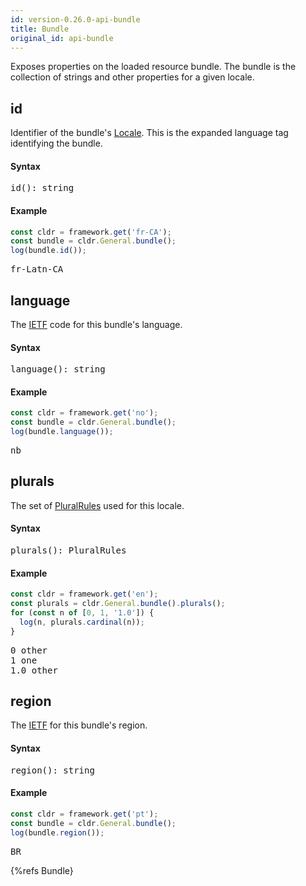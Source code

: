 ```yaml
---
id: version-0.26.0-api-bundle
title: Bundle
original_id: api-bundle
---
```


Exposes properties on the loaded resource bundle. The bundle is the collection of strings and other properties for a given locale.

## id

Identifier of the bundle's [Locale](api-locale.html). This is the expanded language tag identifying the bundle.

#### Syntax
<pre class="syntax">
id(): string
</pre>

#### Example

```typescript
const cldr = framework.get('fr-CA');
const bundle = cldr.General.bundle();
log(bundle.id());
```
<pre class="output">
fr-Latn-CA
</pre>



## language

The [IETF](https://en.wikipedia.org/wiki/IETF_language_tag) code for this bundle's language.

#### Syntax

<pre class="syntax">
language(): string
</pre>

#### Example

```typescript
const cldr = framework.get('no');
const bundle = cldr.General.bundle();
log(bundle.language());
```
<pre class="output">
nb
</pre>


## plurals

The set of [PluralRules](api-pluralrules) used for this locale.


#### Syntax

<pre class="syntax">
plurals(): PluralRules
</pre>

#### Example

```typescript
const cldr = framework.get('en');
const plurals = cldr.General.bundle().plurals();
for (const n of [0, 1, '1.0']) {
  log(n, plurals.cardinal(n));
}
```
<pre class="output">
0 other
1 one
1.0 other
</pre>

## region

The [IETF](https://en.wikipedia.org/wiki/IETF_language_tag) for this bundle's region.

#### Syntax

<pre class="syntax">
region(): string
</pre>

#### Example

```typescript
const cldr = framework.get('pt');
const bundle = cldr.General.bundle();
log(bundle.region());
```
<pre class="output">
BR
</pre>


{%refs Bundle}
